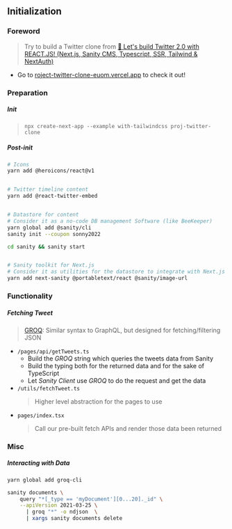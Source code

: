 
## Initialization

### Foreword

> Try to build a Twitter clone from [🔴 Let's build Twitter 2.0 with REACT.JS! (Next.js, Sanity CMS, Typescript, SSR, Tailwind & NextAuth)](https://www.youtube.com/watch?v=rCselwxbUgA)

- Go to [roject-twitter-clone-euom.vercel.app](https://project-twitter-clone-euom.vercel.app/) to check it out!

### Preparation

##### Init

> `npx create-next-app --example with-tailwindcss proj-twitter-clone`

##### Post-init

```bash
# Icons
yarn add @heroicons/react@v1


# Twitter timeline content
yarn add @react-twitter-embed


# Datastore for content
# Consider it as a no-code DB management Software (like BeeKeeper)
yarn global add @sanity/cli
sanity init --coupon sonny2022

cd sanity && sanity start


# Sanity toolkit for Next.js
# Consider it as utilities for the datastore to integrate with Next.js
yarn add next-sanity @portabletext/react @sanity/image-url
```

### Functionality

##### Fetching Tweet

> [GROQ](https://dorelljames.com/blog/groq-a-graphql-alternative/): Similar syntax to GraphQL, but designed for fetching/filtering JSON

- `/pages/api/getTweets.ts`
  - Build the *GROQ* string which queries the tweets data from Sanity
  - Build the typing both for the returned data and for the sake of TypeScript
  - Let *Sanity Client* use *GROQ* to do the request and get the data
- `/utils/fetchTweet.ts`
  > Higher level abstraction for the pages to use
- `pages/index.tsx`
  > Call our pre-built fetch APIs and render those data been returned

### Misc

##### Interacting with Data

```bash
yarn global add groq-cli

sanity documents \
    query "*[_type == 'myDocument'][0...20]._id" \
    --apiVersion 2021-03-25 \
      | groq "*" -o ndjson  \
      | xargs sanity documents delete
``` 
